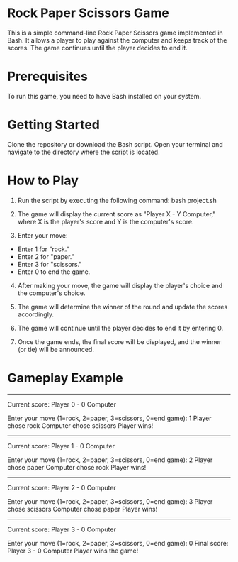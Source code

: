 # Rock Paper Scissors Game

This is a simple command-line Rock Paper Scissors game implemented in Bash. It allows a player to play against the computer and keeps track of the scores. The game continues until the player decides to end it.

# Prerequisites

To run this game, you need to have Bash installed on your system.

# Getting Started

Clone the repository or download the Bash script.
Open your terminal and navigate to the directory where the script is located.

# How to Play

1. Run the script by executing the following command:
bash project.sh

2. The game will display the current score as "Player X - Y Computer," where X is the player's score and Y is the computer's score.

3. Enter your move:

  -  Enter 1 for "rock."
  -  Enter 2 for "paper."
  -  Enter 3 for "scissors."
  -  Enter 0 to end the game.

4. After making your move, the game will display the player's choice and the computer's choice.

5. The game will determine the winner of the round and update the scores accordingly.

6. The game will continue until the player decides to end it by entering 0.

7. Once the game ends, the final score will be displayed, and the winner (or tie) will be announced.

# Gameplay Example

--------------------------------------------------------------
Current score: Player 0 - 0 Computer

Enter your move (1=rock, 2=paper, 3=scissors, 0=end game): 1
Player chose rock
Computer chose scissors
Player wins!

--------------------------------------------------------------
Current score: Player 1 - 0 Computer

Enter your move (1=rock, 2=paper, 3=scissors, 0=end game): 2
Player chose paper
Computer chose rock
Player wins!

--------------------------------------------------------------
Current score: Player 2 - 0 Computer

Enter your move (1=rock, 2=paper, 3=scissors, 0=end game): 3
Player chose scissors
Computer chose paper
Player wins!

--------------------------------------------------------------
Current score: Player 3 - 0 Computer

Enter your move (1=rock, 2=paper, 3=scissors, 0=end game): 0
Final score: Player 3 - 0 Computer
Player wins the game!
